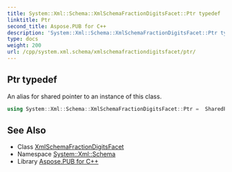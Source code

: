 ```yaml
---
title: System::Xml::Schema::XmlSchemaFractionDigitsFacet::Ptr typedef
linktitle: Ptr
second_title: Aspose.PUB for C++
description: 'System::Xml::Schema::XmlSchemaFractionDigitsFacet::Ptr typedef. An alias for shared pointer to an instance of this class in C++.'
type: docs
weight: 200
url: /cpp/system.xml.schema/xmlschemafractiondigitsfacet/ptr/
---
```

## Ptr typedef


An alias for shared pointer to an instance of this class.

```cpp
using System::Xml::Schema::XmlSchemaFractionDigitsFacet::Ptr =  SharedPtr<XmlSchemaFractionDigitsFacet>
```

## See Also

* Class [XmlSchemaFractionDigitsFacet](../)
* Namespace [System::Xml::Schema](../../)
* Library [Aspose.PUB for C++](../../../)
